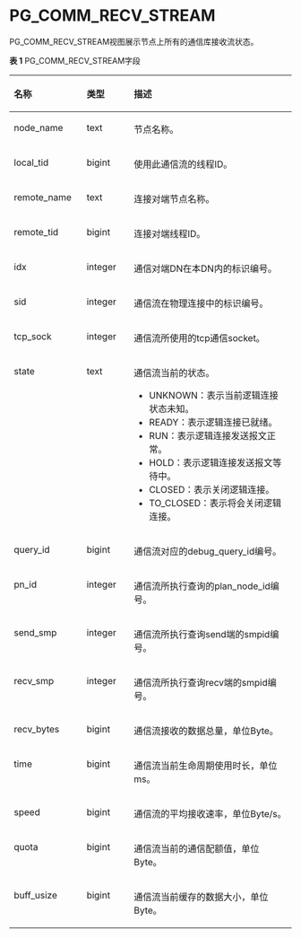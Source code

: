 # PG\_COMM\_RECV\_STREAM<a name="ZH-CN_TOPIC_0311526903"></a>

PG\_COMM\_RECV\_STREAM视图展示节点上所有的通信库接收流状态。

**表 1**  PG\_COMM\_RECV\_STREAM字段

<a name="zh-cn_topic_0059778025_t616a7895dbd144569136454bbb7baea0"></a>
<table><thead align="left"><tr id="zh-cn_topic_0059778025_rb8f35319242c42569fd02fd7dce8cc6c"><th class="cellrowborder" valign="top" width="25.77%" id="mcps1.2.4.1.1"><p id="zh-cn_topic_0059778025_acebe9b8aefc84ec1a7a9c072db7b3840"><a name="zh-cn_topic_0059778025_acebe9b8aefc84ec1a7a9c072db7b3840"></a><a name="zh-cn_topic_0059778025_acebe9b8aefc84ec1a7a9c072db7b3840"></a>名称</p>
</th>
<th class="cellrowborder" valign="top" width="16.73%" id="mcps1.2.4.1.2"><p id="zh-cn_topic_0059778025_a2a25b1a8ece94cda940006f6bbb2897d"><a name="zh-cn_topic_0059778025_a2a25b1a8ece94cda940006f6bbb2897d"></a><a name="zh-cn_topic_0059778025_a2a25b1a8ece94cda940006f6bbb2897d"></a>类型</p>
</th>
<th class="cellrowborder" valign="top" width="57.49999999999999%" id="mcps1.2.4.1.3"><p id="zh-cn_topic_0059778025_a3363864794de4a378bdf1722a324696b"><a name="zh-cn_topic_0059778025_a3363864794de4a378bdf1722a324696b"></a><a name="zh-cn_topic_0059778025_a3363864794de4a378bdf1722a324696b"></a>描述</p>
</th>
</tr>
</thead>
<tbody><tr id="zh-cn_topic_0059778025_rdcc0520b1c1d42cbab24bfb9b15ec5a3"><td class="cellrowborder" valign="top" width="25.77%" headers="mcps1.2.4.1.1 "><p id="zh-cn_topic_0059778025_zh-cn_topic_0058966213_p563244145640"><a name="zh-cn_topic_0059778025_zh-cn_topic_0058966213_p563244145640"></a><a name="zh-cn_topic_0059778025_zh-cn_topic_0058966213_p563244145640"></a>node_name</p>
</td>
<td class="cellrowborder" valign="top" width="16.73%" headers="mcps1.2.4.1.2 "><p id="zh-cn_topic_0059778025_a1548ea09df904a07b226e53371d3239c"><a name="zh-cn_topic_0059778025_a1548ea09df904a07b226e53371d3239c"></a><a name="zh-cn_topic_0059778025_a1548ea09df904a07b226e53371d3239c"></a>text</p>
</td>
<td class="cellrowborder" valign="top" width="57.49999999999999%" headers="mcps1.2.4.1.3 "><p id="zh-cn_topic_0059778025_a3063ce597889471397552426e80a91ee"><a name="zh-cn_topic_0059778025_a3063ce597889471397552426e80a91ee"></a><a name="zh-cn_topic_0059778025_a3063ce597889471397552426e80a91ee"></a>节点名称。</p>
</td>
</tr>
<tr id="zh-cn_topic_0059778025_rb94b0eb4dd8d4d618a6c1a1a1b7049fb"><td class="cellrowborder" valign="top" width="25.77%" headers="mcps1.2.4.1.1 "><p id="zh-cn_topic_0059778025_a96d57e79953f442583003f5eec4c76f7"><a name="zh-cn_topic_0059778025_a96d57e79953f442583003f5eec4c76f7"></a><a name="zh-cn_topic_0059778025_a96d57e79953f442583003f5eec4c76f7"></a>local_tid</p>
</td>
<td class="cellrowborder" valign="top" width="16.73%" headers="mcps1.2.4.1.2 "><p id="zh-cn_topic_0059778025_a879ec8e847824ade8ff05eeabd34a563"><a name="zh-cn_topic_0059778025_a879ec8e847824ade8ff05eeabd34a563"></a><a name="zh-cn_topic_0059778025_a879ec8e847824ade8ff05eeabd34a563"></a>bigint</p>
</td>
<td class="cellrowborder" valign="top" width="57.49999999999999%" headers="mcps1.2.4.1.3 "><p id="zh-cn_topic_0059778025_adbbe5c13fc4244ec808640472ac7d4f6"><a name="zh-cn_topic_0059778025_adbbe5c13fc4244ec808640472ac7d4f6"></a><a name="zh-cn_topic_0059778025_adbbe5c13fc4244ec808640472ac7d4f6"></a>使用此通信流的线程ID。</p>
</td>
</tr>
<tr id="zh-cn_topic_0059778025_r4623a2a726324077a105207526b42d9b"><td class="cellrowborder" valign="top" width="25.77%" headers="mcps1.2.4.1.1 "><p id="zh-cn_topic_0059778025_a42d87fdffd0f4e68bea7d10b6fc939a8"><a name="zh-cn_topic_0059778025_a42d87fdffd0f4e68bea7d10b6fc939a8"></a><a name="zh-cn_topic_0059778025_a42d87fdffd0f4e68bea7d10b6fc939a8"></a>remote_name</p>
</td>
<td class="cellrowborder" valign="top" width="16.73%" headers="mcps1.2.4.1.2 "><p id="zh-cn_topic_0059778025_ac170d1953ce64656b88f67d53681faa7"><a name="zh-cn_topic_0059778025_ac170d1953ce64656b88f67d53681faa7"></a><a name="zh-cn_topic_0059778025_ac170d1953ce64656b88f67d53681faa7"></a>text</p>
</td>
<td class="cellrowborder" valign="top" width="57.49999999999999%" headers="mcps1.2.4.1.3 "><p id="zh-cn_topic_0059778025_ab9c1087ed49c4de2b7b13c632dd2ca92"><a name="zh-cn_topic_0059778025_ab9c1087ed49c4de2b7b13c632dd2ca92"></a><a name="zh-cn_topic_0059778025_ab9c1087ed49c4de2b7b13c632dd2ca92"></a>连接对端节点名称。</p>
</td>
</tr>
<tr id="zh-cn_topic_0059778025_r455d3f6626cf4b5ea7274009285f70c7"><td class="cellrowborder" valign="top" width="25.77%" headers="mcps1.2.4.1.1 "><p id="zh-cn_topic_0059778025_adbb2b9b3bd54481394f93fd363f410bc"><a name="zh-cn_topic_0059778025_adbb2b9b3bd54481394f93fd363f410bc"></a><a name="zh-cn_topic_0059778025_adbb2b9b3bd54481394f93fd363f410bc"></a>remote_tid</p>
</td>
<td class="cellrowborder" valign="top" width="16.73%" headers="mcps1.2.4.1.2 "><p id="zh-cn_topic_0059778025_a90d714fc85744873a9e6b01ac99b1869"><a name="zh-cn_topic_0059778025_a90d714fc85744873a9e6b01ac99b1869"></a><a name="zh-cn_topic_0059778025_a90d714fc85744873a9e6b01ac99b1869"></a>bigint</p>
</td>
<td class="cellrowborder" valign="top" width="57.49999999999999%" headers="mcps1.2.4.1.3 "><p id="zh-cn_topic_0059778025_aa98e9dc2e3324ba98b01e92f8046ea13"><a name="zh-cn_topic_0059778025_aa98e9dc2e3324ba98b01e92f8046ea13"></a><a name="zh-cn_topic_0059778025_aa98e9dc2e3324ba98b01e92f8046ea13"></a>连接对端线程ID。</p>
</td>
</tr>
<tr id="zh-cn_topic_0059778025_r8e68fd3e0a1a432e81ab743c7c00a137"><td class="cellrowborder" valign="top" width="25.77%" headers="mcps1.2.4.1.1 "><p id="zh-cn_topic_0059778025_a12e6e4736b924aa89098a8ebf10257cd"><a name="zh-cn_topic_0059778025_a12e6e4736b924aa89098a8ebf10257cd"></a><a name="zh-cn_topic_0059778025_a12e6e4736b924aa89098a8ebf10257cd"></a>idx</p>
</td>
<td class="cellrowborder" valign="top" width="16.73%" headers="mcps1.2.4.1.2 "><p id="zh-cn_topic_0059778025_ab7407cf08fda4c44a54c7bc5a0133521"><a name="zh-cn_topic_0059778025_ab7407cf08fda4c44a54c7bc5a0133521"></a><a name="zh-cn_topic_0059778025_ab7407cf08fda4c44a54c7bc5a0133521"></a>integer</p>
</td>
<td class="cellrowborder" valign="top" width="57.49999999999999%" headers="mcps1.2.4.1.3 "><p id="zh-cn_topic_0059778025_a8853331624ee4692830d282456e0e9bb"><a name="zh-cn_topic_0059778025_a8853331624ee4692830d282456e0e9bb"></a><a name="zh-cn_topic_0059778025_a8853331624ee4692830d282456e0e9bb"></a>通信对端DN在本DN内的标识编号。</p>
</td>
</tr>
<tr id="zh-cn_topic_0059778025_ra3d83aa1a30f41c69da7f4c900bfea9f"><td class="cellrowborder" valign="top" width="25.77%" headers="mcps1.2.4.1.1 "><p id="zh-cn_topic_0059778025_abee11dc8e08a47588100b1c33eff9630"><a name="zh-cn_topic_0059778025_abee11dc8e08a47588100b1c33eff9630"></a><a name="zh-cn_topic_0059778025_abee11dc8e08a47588100b1c33eff9630"></a>sid</p>
</td>
<td class="cellrowborder" valign="top" width="16.73%" headers="mcps1.2.4.1.2 "><p id="zh-cn_topic_0059778025_zh-cn_topic_0058966213_p42675749946"><a name="zh-cn_topic_0059778025_zh-cn_topic_0058966213_p42675749946"></a><a name="zh-cn_topic_0059778025_zh-cn_topic_0058966213_p42675749946"></a>integer</p>
</td>
<td class="cellrowborder" valign="top" width="57.49999999999999%" headers="mcps1.2.4.1.3 "><p id="zh-cn_topic_0059778025_a0d608ec9ffac4edd947a66eef624eeed"><a name="zh-cn_topic_0059778025_a0d608ec9ffac4edd947a66eef624eeed"></a><a name="zh-cn_topic_0059778025_a0d608ec9ffac4edd947a66eef624eeed"></a>通信流在物理连接中的标识编号。</p>
</td>
</tr>
<tr id="zh-cn_topic_0059778025_r7643ef74f99b4d2fbe5510b91d5202b5"><td class="cellrowborder" valign="top" width="25.77%" headers="mcps1.2.4.1.1 "><p id="zh-cn_topic_0059778025_a1f3b7a382a7a4c2fb05b5f2708e47036"><a name="zh-cn_topic_0059778025_a1f3b7a382a7a4c2fb05b5f2708e47036"></a><a name="zh-cn_topic_0059778025_a1f3b7a382a7a4c2fb05b5f2708e47036"></a>tcp_sock</p>
</td>
<td class="cellrowborder" valign="top" width="16.73%" headers="mcps1.2.4.1.2 "><p id="zh-cn_topic_0059778025_zh-cn_topic_0058966213_p54672817946"><a name="zh-cn_topic_0059778025_zh-cn_topic_0058966213_p54672817946"></a><a name="zh-cn_topic_0059778025_zh-cn_topic_0058966213_p54672817946"></a>integer</p>
</td>
<td class="cellrowborder" valign="top" width="57.49999999999999%" headers="mcps1.2.4.1.3 "><p id="zh-cn_topic_0059778025_a7484a706cd79492385aeaebeadd0ed9a"><a name="zh-cn_topic_0059778025_a7484a706cd79492385aeaebeadd0ed9a"></a><a name="zh-cn_topic_0059778025_a7484a706cd79492385aeaebeadd0ed9a"></a>通信流所使用的tcp通信socket。</p>
</td>
</tr>
<tr id="zh-cn_topic_0059778025_r00c6d4225ead4e1d95a6ebd4f3da9505"><td class="cellrowborder" valign="top" width="25.77%" headers="mcps1.2.4.1.1 "><p id="zh-cn_topic_0059778025_acdca3a8110374cf886daff13c8e5a8fa"><a name="zh-cn_topic_0059778025_acdca3a8110374cf886daff13c8e5a8fa"></a><a name="zh-cn_topic_0059778025_acdca3a8110374cf886daff13c8e5a8fa"></a>state</p>
</td>
<td class="cellrowborder" valign="top" width="16.73%" headers="mcps1.2.4.1.2 "><p id="zh-cn_topic_0059778025_aa1a32579905d4d06b2c30d55c5350f72"><a name="zh-cn_topic_0059778025_aa1a32579905d4d06b2c30d55c5350f72"></a><a name="zh-cn_topic_0059778025_aa1a32579905d4d06b2c30d55c5350f72"></a>text</p>
</td>
<td class="cellrowborder" valign="top" width="57.49999999999999%" headers="mcps1.2.4.1.3 "><p id="zh-cn_topic_0059778025_acb2529679eed4ed7b54c9707cef99ee1"><a name="zh-cn_topic_0059778025_acb2529679eed4ed7b54c9707cef99ee1"></a><a name="zh-cn_topic_0059778025_acb2529679eed4ed7b54c9707cef99ee1"></a>通信流当前的状态。</p>
<a name="ul1326154815220"></a><a name="ul1326154815220"></a><ul id="ul1326154815220"><li>UNKNOWN：表示当前逻辑连接状态未知。</li><li>READY：表示逻辑连接已就绪。</li><li>RUN：表示逻辑连接发送报文正常。</li><li>HOLD：表示逻辑连接发送报文等待中。</li><li>CLOSED：表示关闭逻辑连接。</li><li>TO_CLOSED：表示将会关闭逻辑连接。</li></ul>
</td>
</tr>
<tr id="zh-cn_topic_0059778025_r275e5429893c4ffe9f91c03ca7263cab"><td class="cellrowborder" valign="top" width="25.77%" headers="mcps1.2.4.1.1 "><p id="zh-cn_topic_0059778025_a592a1be18b0046d6a0b9c8f7cd9120ca"><a name="zh-cn_topic_0059778025_a592a1be18b0046d6a0b9c8f7cd9120ca"></a><a name="zh-cn_topic_0059778025_a592a1be18b0046d6a0b9c8f7cd9120ca"></a>query_id</p>
</td>
<td class="cellrowborder" valign="top" width="16.73%" headers="mcps1.2.4.1.2 "><p id="zh-cn_topic_0059778025_zh-cn_topic_0058966213_p27606619413"><a name="zh-cn_topic_0059778025_zh-cn_topic_0058966213_p27606619413"></a><a name="zh-cn_topic_0059778025_zh-cn_topic_0058966213_p27606619413"></a>bigint</p>
</td>
<td class="cellrowborder" valign="top" width="57.49999999999999%" headers="mcps1.2.4.1.3 "><p id="zh-cn_topic_0059778025_aa17b77f30e4c4ddcb7f4f98b2eb65454"><a name="zh-cn_topic_0059778025_aa17b77f30e4c4ddcb7f4f98b2eb65454"></a><a name="zh-cn_topic_0059778025_aa17b77f30e4c4ddcb7f4f98b2eb65454"></a>通信流对应的debug_query_id编号。</p>
</td>
</tr>
<tr id="zh-cn_topic_0059778025_rcfdbfe768028400391ce939b7c60e35a"><td class="cellrowborder" valign="top" width="25.77%" headers="mcps1.2.4.1.1 "><p id="zh-cn_topic_0059778025_a5139a98a08494a95a3a0b69f3f1fbdb4"><a name="zh-cn_topic_0059778025_a5139a98a08494a95a3a0b69f3f1fbdb4"></a><a name="zh-cn_topic_0059778025_a5139a98a08494a95a3a0b69f3f1fbdb4"></a>pn_id</p>
</td>
<td class="cellrowborder" valign="top" width="16.73%" headers="mcps1.2.4.1.2 "><p id="zh-cn_topic_0059778025_zh-cn_topic_0058966213_p590759559413"><a name="zh-cn_topic_0059778025_zh-cn_topic_0058966213_p590759559413"></a><a name="zh-cn_topic_0059778025_zh-cn_topic_0058966213_p590759559413"></a>integer</p>
</td>
<td class="cellrowborder" valign="top" width="57.49999999999999%" headers="mcps1.2.4.1.3 "><p id="zh-cn_topic_0059778025_accf25480f98f43b69db7882386b9d796"><a name="zh-cn_topic_0059778025_accf25480f98f43b69db7882386b9d796"></a><a name="zh-cn_topic_0059778025_accf25480f98f43b69db7882386b9d796"></a>通信流所执行查询的plan_node_id编号。</p>
</td>
</tr>
<tr id="zh-cn_topic_0059778025_r57d81e96dcb546889c1f75716dadf9ef"><td class="cellrowborder" valign="top" width="25.77%" headers="mcps1.2.4.1.1 "><p id="zh-cn_topic_0059778025_a1b02234df3f74569ab6a448e46377312"><a name="zh-cn_topic_0059778025_a1b02234df3f74569ab6a448e46377312"></a><a name="zh-cn_topic_0059778025_a1b02234df3f74569ab6a448e46377312"></a>send_smp</p>
</td>
<td class="cellrowborder" valign="top" width="16.73%" headers="mcps1.2.4.1.2 "><p id="zh-cn_topic_0059778025_a96552f9416c34f269f272402e50b5f12"><a name="zh-cn_topic_0059778025_a96552f9416c34f269f272402e50b5f12"></a><a name="zh-cn_topic_0059778025_a96552f9416c34f269f272402e50b5f12"></a>integer</p>
</td>
<td class="cellrowborder" valign="top" width="57.49999999999999%" headers="mcps1.2.4.1.3 "><p id="zh-cn_topic_0059778025_ad42f10d667a948ec8a3a1a6f75090866"><a name="zh-cn_topic_0059778025_ad42f10d667a948ec8a3a1a6f75090866"></a><a name="zh-cn_topic_0059778025_ad42f10d667a948ec8a3a1a6f75090866"></a>通信流所执行查询send端的smpid编号。</p>
</td>
</tr>
<tr id="zh-cn_topic_0059778025_r844499b9ba574b64a3ae52a91c525190"><td class="cellrowborder" valign="top" width="25.77%" headers="mcps1.2.4.1.1 "><p id="zh-cn_topic_0059778025_a1588a8efa11440e5a2c6fdcfef3036f4"><a name="zh-cn_topic_0059778025_a1588a8efa11440e5a2c6fdcfef3036f4"></a><a name="zh-cn_topic_0059778025_a1588a8efa11440e5a2c6fdcfef3036f4"></a>recv_smp</p>
</td>
<td class="cellrowborder" valign="top" width="16.73%" headers="mcps1.2.4.1.2 "><p id="zh-cn_topic_0059778025_a1773dd010d0540438bc52b290f763bbb"><a name="zh-cn_topic_0059778025_a1773dd010d0540438bc52b290f763bbb"></a><a name="zh-cn_topic_0059778025_a1773dd010d0540438bc52b290f763bbb"></a>integer</p>
</td>
<td class="cellrowborder" valign="top" width="57.49999999999999%" headers="mcps1.2.4.1.3 "><p id="zh-cn_topic_0059778025_a4378aa9cbc564fef9e6cd9071f0305b3"><a name="zh-cn_topic_0059778025_a4378aa9cbc564fef9e6cd9071f0305b3"></a><a name="zh-cn_topic_0059778025_a4378aa9cbc564fef9e6cd9071f0305b3"></a>通信流所执行查询recv端的smpid编号。</p>
</td>
</tr>
<tr id="zh-cn_topic_0059778025_r5db8a153a2604514accc85a7c9766211"><td class="cellrowborder" valign="top" width="25.77%" headers="mcps1.2.4.1.1 "><p id="zh-cn_topic_0059778025_a8c9ac4fa57db46e4a619f8c484e8aed6"><a name="zh-cn_topic_0059778025_a8c9ac4fa57db46e4a619f8c484e8aed6"></a><a name="zh-cn_topic_0059778025_a8c9ac4fa57db46e4a619f8c484e8aed6"></a>recv_bytes</p>
</td>
<td class="cellrowborder" valign="top" width="16.73%" headers="mcps1.2.4.1.2 "><p id="zh-cn_topic_0059778025_aeb22f2fd67d94b50ae793015ba5035cc"><a name="zh-cn_topic_0059778025_aeb22f2fd67d94b50ae793015ba5035cc"></a><a name="zh-cn_topic_0059778025_aeb22f2fd67d94b50ae793015ba5035cc"></a>bigint</p>
</td>
<td class="cellrowborder" valign="top" width="57.49999999999999%" headers="mcps1.2.4.1.3 "><p id="zh-cn_topic_0059778025_aab1c6a9066134d86af05c4069ecfca4f"><a name="zh-cn_topic_0059778025_aab1c6a9066134d86af05c4069ecfca4f"></a><a name="zh-cn_topic_0059778025_aab1c6a9066134d86af05c4069ecfca4f"></a>通信流接收的数据总量，单位Byte。</p>
</td>
</tr>
<tr id="zh-cn_topic_0059778025_rddeb3d43ce364ac083994b7547e37112"><td class="cellrowborder" valign="top" width="25.77%" headers="mcps1.2.4.1.1 "><p id="zh-cn_topic_0059778025_a68332501908c48aa89a378050dd843b7"><a name="zh-cn_topic_0059778025_a68332501908c48aa89a378050dd843b7"></a><a name="zh-cn_topic_0059778025_a68332501908c48aa89a378050dd843b7"></a>time</p>
</td>
<td class="cellrowborder" valign="top" width="16.73%" headers="mcps1.2.4.1.2 "><p id="zh-cn_topic_0059778025_a12b887b8bb274a3a9b5c79fdd2f34bc8"><a name="zh-cn_topic_0059778025_a12b887b8bb274a3a9b5c79fdd2f34bc8"></a><a name="zh-cn_topic_0059778025_a12b887b8bb274a3a9b5c79fdd2f34bc8"></a>bigint</p>
</td>
<td class="cellrowborder" valign="top" width="57.49999999999999%" headers="mcps1.2.4.1.3 "><p id="zh-cn_topic_0059778025_af603cbedd0fc4c138e5e331a4119e453"><a name="zh-cn_topic_0059778025_af603cbedd0fc4c138e5e331a4119e453"></a><a name="zh-cn_topic_0059778025_af603cbedd0fc4c138e5e331a4119e453"></a>通信流当前生命周期使用时长，单位ms。</p>
</td>
</tr>
<tr id="zh-cn_topic_0059778025_r6b995b498d0c4afc9e37fa9b2b1ac783"><td class="cellrowborder" valign="top" width="25.77%" headers="mcps1.2.4.1.1 "><p id="zh-cn_topic_0059778025_a9b6a295e338d4ec0a30788fa610f8503"><a name="zh-cn_topic_0059778025_a9b6a295e338d4ec0a30788fa610f8503"></a><a name="zh-cn_topic_0059778025_a9b6a295e338d4ec0a30788fa610f8503"></a>speed</p>
</td>
<td class="cellrowborder" valign="top" width="16.73%" headers="mcps1.2.4.1.2 "><p id="zh-cn_topic_0059778025_afbea9e0c51d1474cb01d92ef41fb1759"><a name="zh-cn_topic_0059778025_afbea9e0c51d1474cb01d92ef41fb1759"></a><a name="zh-cn_topic_0059778025_afbea9e0c51d1474cb01d92ef41fb1759"></a>bigint</p>
</td>
<td class="cellrowborder" valign="top" width="57.49999999999999%" headers="mcps1.2.4.1.3 "><p id="zh-cn_topic_0059778025_a835d7b43315d4944859fb9b5e92f8c61"><a name="zh-cn_topic_0059778025_a835d7b43315d4944859fb9b5e92f8c61"></a><a name="zh-cn_topic_0059778025_a835d7b43315d4944859fb9b5e92f8c61"></a>通信流的平均接收速率，单位Byte/s。</p>
</td>
</tr>
<tr id="zh-cn_topic_0059778025_r22dea4d62538400fb0ed36c0d60d52d5"><td class="cellrowborder" valign="top" width="25.77%" headers="mcps1.2.4.1.1 "><p id="zh-cn_topic_0059778025_a5915406af4bf4112b8368676cb6d3362"><a name="zh-cn_topic_0059778025_a5915406af4bf4112b8368676cb6d3362"></a><a name="zh-cn_topic_0059778025_a5915406af4bf4112b8368676cb6d3362"></a>quota</p>
</td>
<td class="cellrowborder" valign="top" width="16.73%" headers="mcps1.2.4.1.2 "><p id="zh-cn_topic_0059778025_ab3d6ab8881834d729f3921b0a1aee1a3"><a name="zh-cn_topic_0059778025_ab3d6ab8881834d729f3921b0a1aee1a3"></a><a name="zh-cn_topic_0059778025_ab3d6ab8881834d729f3921b0a1aee1a3"></a>bigint</p>
</td>
<td class="cellrowborder" valign="top" width="57.49999999999999%" headers="mcps1.2.4.1.3 "><p id="zh-cn_topic_0059778025_a78192a6e7a0d4d479514fb5d09b97739"><a name="zh-cn_topic_0059778025_a78192a6e7a0d4d479514fb5d09b97739"></a><a name="zh-cn_topic_0059778025_a78192a6e7a0d4d479514fb5d09b97739"></a>通信流当前的通信配额值，单位Byte。</p>
</td>
</tr>
<tr id="zh-cn_topic_0059778025_rb9adbb881c2a472f9c21e4d897255b9b"><td class="cellrowborder" valign="top" width="25.77%" headers="mcps1.2.4.1.1 "><p id="zh-cn_topic_0059778025_a6af1a3bc01364f12b19976f2693652c2"><a name="zh-cn_topic_0059778025_a6af1a3bc01364f12b19976f2693652c2"></a><a name="zh-cn_topic_0059778025_a6af1a3bc01364f12b19976f2693652c2"></a>buff_usize</p>
</td>
<td class="cellrowborder" valign="top" width="16.73%" headers="mcps1.2.4.1.2 "><p id="zh-cn_topic_0059778025_a07a6a03f536343e99ea93c098f22b215"><a name="zh-cn_topic_0059778025_a07a6a03f536343e99ea93c098f22b215"></a><a name="zh-cn_topic_0059778025_a07a6a03f536343e99ea93c098f22b215"></a>bigint</p>
</td>
<td class="cellrowborder" valign="top" width="57.49999999999999%" headers="mcps1.2.4.1.3 "><p id="zh-cn_topic_0059778025_a6d47e78c88dc432b96ed1e9026ecdecd"><a name="zh-cn_topic_0059778025_a6d47e78c88dc432b96ed1e9026ecdecd"></a><a name="zh-cn_topic_0059778025_a6d47e78c88dc432b96ed1e9026ecdecd"></a>通信流当前缓存的数据大小，单位Byte。</p>
</td>
</tr>
</tbody>
</table>

